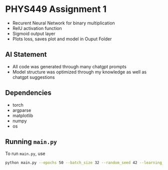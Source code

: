 # PHYS449 Assignment 1
- Recurent Neural Network for binary multiplication
- RelU activation function
- Sigmoid output layer
- Plots loss, saves plot and model in Ouput Folder

## AI Statement
- All code was generated through many chatgpt prompts
- Model structure was optimized through my knowledge as well as chatgpt suggestions
  
## Dependencies

- torch
- argparse
- matplotlib
- numpy
- os

## Running `main.py`

To run `main.py`, use

```sh
python main.py --epochs 50 --batch_size 32 --random_seed 42 --learning_rate 0.0001 --training_size 8000 --test_size 2000
```
